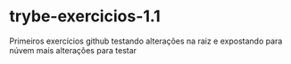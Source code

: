 # trybe-exercicios-1.1

Primeiros exercícios github
testando alterações na raiz e expostando para núvem
mais alterações para testar